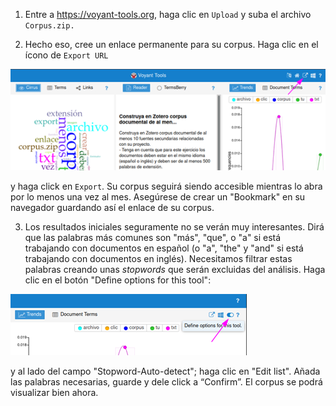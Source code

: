 1. Entre a https://voyant-tools.org, haga clic en `Upload` y suba el archivo `Corpus.zip.`

2. Hecho eso, cree un enlace permanente para su corpus. Haga clic en el ícono de `Export URL`

![export URL](img/voyant01.png)

y haga click en `Export`. Su corpus seguirá siendo accesible mientras lo abra por lo menos una vez al mes. Asegúrese de crear un "Bookmark" en su navegador guardando así el enlace de su corpus.

3. Los resultados iniciales seguramente no se verán muy interesantes. Dirá que las palabras más comunes son "más", "que", o "a" si está trabajando con documentos en español (o "a", "the" y "and" si está trabajando con documentos en inglés). Necesitamos filtrar estas palabras creando unas *stopwords* que serán excluidas del análisis. Haga clic en el botón "Define options for this tool":

![options](img/voyant02.png)

y al lado del campo "Stopword-Auto-detect"; haga clic en "Edit list". Añada las palabras necesarias, guarde y dele click a “Confirm”. El corpus se podrá visualizar bien ahora.

